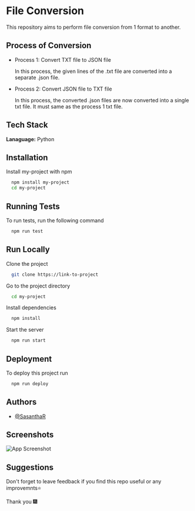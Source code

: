 
# File Conversion

This repository aims to perform file conversion from 1 format to another.


## Process of Conversion

- Process 1: Convert TXT file to JSON file 

    In this process, the given lines of the .txt file are converted into a separate .json file.

- Process 2: Convert JSON file to TXT file

    In this process, the converted .json files are now converted into a single txt file. It must same as the process 1 txt file. 


## Tech Stack

**Lanaguage:** Python


## Installation

Install my-project with npm

```bash
  npm install my-project
  cd my-project
```
    
## Running Tests

To run tests, run the following command

```bash
  npm run test
```

## Run Locally

Clone the project

```bash
  git clone https://link-to-project
```

Go to the project directory

```bash
  cd my-project
```

Install dependencies

```bash
  npm install
```

Start the server

```bash
  npm run start
```

## Deployment

To deploy this project run

```bash
  npm run deploy
```

## Authors

- [@SasanthaR](https://github.com/SasanthaR)


## Screenshots

![App Screenshot](https://github.com/sarangiWijemanna/T__File-Conversion/blob/main/img.png)

##  Suggestions

Don't forget to leave feedback if you find this repo useful or any improvemnts⭐

Thank you 🎆




